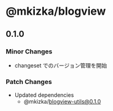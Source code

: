 # @mkizka/blogview

## 0.1.0
### Minor Changes

- changeset でのバージョン管理を開始

### Patch Changes

- Updated dependencies
  - @mkizka/blogview-utils@0.1.0
